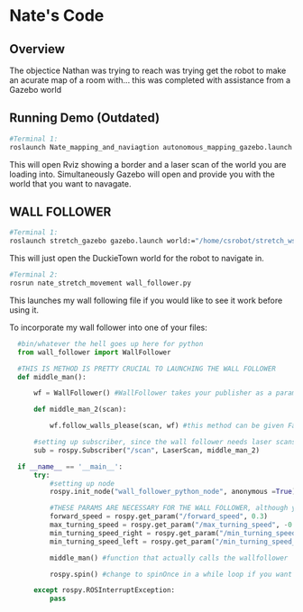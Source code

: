 # Nate's Code
## Overview
The objectice Nathan was trying to reach was trying get the robot to make an acurate map of a room with... this was completed with assistance from a Gazebo world

## Running Demo (Outdated)
```bash
#Terminal 1:
roslaunch Nate_mapping_and_naviagtion autonomous_mapping_gazebo.launch
```
This will open Rviz showing a border and a laser scan of the world you are loading into. Simultaneously Gazebo will open and provide you with the world that you want to navagate.

## WALL FOLLOWER

```bash
#Terminal 1:
roslaunch stretch_gazebo gazebo.launch world:="/home/csrobot/stretch_ws/src/ARA_Summer_Robotics/Gazebo_worlds/DuckieTown_world.world"
```
This will just open the DuckieTown world for the robot to navigate in.

```bash
#Terminal 2:
rosrun nate_stretch_movement wall_follower.py
```
This launches my wall following file if you would like to see it work before using it.

To incorporate my wall follower into one of your files:
```python
  #bin/whatever the hell goes up here for python
  from wall_follower import WallFollower

  #THIS IS METHOD IS PRETTY CRUCIAL TO LAUNCHING THE WALL FOLLOWER
  def middle_man():

      wf = WallFollower() #WallFollower takes your publisher as a param, so if you are not publishing to "/stretch_diff_drive_controller/cmd_vel", you will need to give it your publisher

      def middle_man_2(scan):

          wf.follow_walls_please(scan, wf) #this method can be given False as the last parameter if you do not want my code to print anything

      #setting up subscriber, since the wall follower needs laser scans
      sub = rospy.Subscriber("/scan", LaserScan, middle_man_2)

  if __name__ == '__main__':
      try:
          #setting up node
          rospy.init_node("wall_follower_python_node", anonymous =True)

          #THESE PARAMS ARE NECESSARY FOR THE WALL FOLLOWER, although you can change the values if you are feeling risky
          forward_speed = rospy.get_param("/forward_speed", 0.3)
          max_turning_speed = rospy.get_param("/max_turning_speed", -0.5)
          min_turning_speed_right = rospy.get_param("/min_turning_speed_right", -0.3)
          min_turning_speed_left = rospy.get_param("/min_turning_speed_left", 0.3)

          middle_man() #function that actually calls the wallfollower

          rospy.spin() #change to spinOnce in a while loop if you want to change parameters while running

      except rospy.ROSInterruptException:
          pass
```

